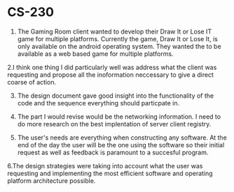# CS-230

1. The Gaming Room client wanted to develop their Draw It or Lose IT game for multiple platforms. Currently the game, Draw It or Lose It, is only available on the android operating system. 
They wanted the to be available as a web based game for multiple platforms.

2.I think one thing I did particularly well was address what the client was requesting and propose all the inoformation neccessary to give a direct coarse of action. 

3. The design document gave good insight into the functionality of the code and the sequence everything should particpate in. 

4. The part I would revise would be the networking information. I need to do more research on the best implentation of server client registry. 

5. The user's needs are everything when constructing any software. At the end of the day the user will be the one using the software so their initial request as well as feedback is paramount to a succesful program. 

6.The design strategies were taking into account what the user was requesting and implementing the most efficient software and operating platform architecture possible. 
